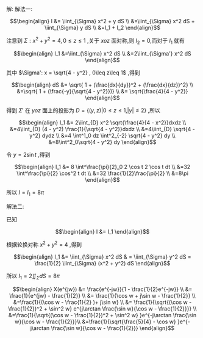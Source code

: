 解:
解法一:

$$\begin{align}
    I &= \iint_{\Sigma} x^2 + y dS \\
    &=\iint_{\Sigma} x^2 dS + \iint_{\Sigma}  y dS \\
    &=I_1 + I_2
\end{align}$$

注意到 $\Sigma: x^2 + y^2 = 4 , 0 \leq z\leq 1$ ,关于 $xoz$ 面对称,则 $I_2 = 0$,而对于 $I_1$ 就有

$$\begin{align}
    I_1 &=\iint_{\Sigma} x^2 dS \\
    &=2\iint_{\Sigma'} x^2 dS
\end{align}$$

其中 $\Sigma': x = \sqrt{4 - y^2} , 0\leq z\leq 1$ ,得到

$$\begin{align}
    dS &= \sqrt{ 1 + (\frac{dx}{dy})^2 + (\frac{dx}{dz})^2} \\
    &=\sqrt{ 1 + (\frac{-y}{\sqrt{4 - y^2}})} \\
    &= \sqrt{\frac{4}{4 - y^2}}
\end{align}$$

得到 $\Sigma'$ 在 $yoz$ 面上的投影为 $D = \{(y,z) |  0\leq z\leq 1 ,|y|\leq 2 \}$ ,所以

$$\begin{align}
    I_1 &= 2\iint_{D} x^2 \sqrt{\frac{4}{4 - x^2}}dxdz \\
    &=4\iint_{D} (4 - y^2) \frac{1}{\sqrt{4 - y^2}}dxdz \\
    &=4\iint_{D} \sqrt{4 - y^2} dydz \\
    &=4 \int^1_0 dz \int^2_{-2} \sqrt{4 - y^2} dy \\
    &=8\int^2_0\sqrt{4 - y^2} dy
\end{align}$$

令 $y = 2\sin t$ ,得到

$$\begin{align}
    I_1 &= 8 \int^\frac{\pi}{2}_0 2 \cos t 2 \cos t dt \\
    &=32 \int^\frac{\pi}{2} \cos^2 t dt \\
    &=32 \frac{1}{2}\frac{\pi}{2}  \\
    &=8\pi
\end{align}$$

所以 $I = I_1 = 8\pi$

解法二:

已知

$$\begin{align}
    I &= I_1
\end{align}$$

根据轮换对称 $x^2 + y^2 = 4$ ,得到

$$\begin{align}
    I_1 &= \iint_{\Sigma} x^2 dS & = \iint_{\Sigma} y^2 dS = \frac{1}{2} \iint_{\Sigma} (x^2 + y^2) dS 
\end{align}$$

所以 $I_1 = 2\iint_{\Sigma} dS = 8\pi$


$$\begin{align}
    X(e^{jw}) &= \frac{e^{-jw}}{1 - \frac{1}{2}e^{-jw}} \\ 
    &=   \frac{1}{e^{jw} - \frac{1}{2}} \\
    &= \frac{1}{\cos w + j\sin w - \frac{1}{2}} \\
    &=\frac{1}{(\cos w  - \frac{1}{2} )+ j\sin w} \\
    &= \frac{1}{\sqrt{(\cos w - \frac{1}{2})^2 + \sin^2 w} e^{j\arctan \frac{\sin w}{\cos w - \frac{1}{2}}}} \\
    &=\frac{1}{\sqrt{(\cos w - \frac{1}{2})^2 + \sin^2 w} }e^{-j\arctan \frac{\sin w}{\cos w - \frac{1}{2}}}\\
    &=\frac{1}{\sqrt{\frac{5}{4} - \cos w} }e^{-j\arctan \frac{\sin w}{\cos w - \frac{1}{2}}}
\end{align}$$